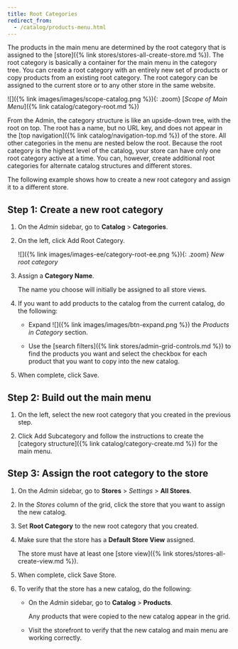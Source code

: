 ```yaml
---
title: Root Categories
redirect_from:
  - /catalog/products-menu.html
---
```


The products in the main menu are determined by the root category that is assigned to the [store]({% link stores/stores-all-create-store.md %}). The root category is basically a container for the main menu in the category tree. You can create a root category with an entirely new set of products or copy products from an existing root category. The root category can be assigned to the current store or to any other store in the same website.

![]({% link images/images/scope-catalog.png %}){: .zoom}
[_Scope of Main Menu_]({% link catalog/category-root.md %})

From the Admin, the category structure is like an upside-down tree, with the root on top. The root has a name, but no URL key, and does not appear in the [top navigation]({% link catalog/navigation-top.md %}) of the store. All other categories in the menu are nested below the root. Because the root category is the highest level of the catalog, your store can have only one root category active at a time. You can, however, create additional root categories for alternate catalog structures and different stores.

The following example shows how to create a new root category and assign it to a different store.

## Step 1: Create a new root category

1. On the _Admin_ sidebar, go to **Catalog** > **Categories**.

1. On the left, click <span class="btn">Add Root Category</span>.

    ![]({% link images/images-ee/category-root-ee.png %}){: .zoom}
    _New root category_

1. Assign a **Category Name**.

   The name you choose will initially be assigned to all store views.

1. If you want to add products to the catalog from the current catalog, do the following:

   - Expand ![]({% link images/images/btn-expand.png %}) the _Products in Category_ section.

   - Use the [search filters]({% link stores/admin-grid-controls.md %}) to find the products you want and select the checkbox for each product that you want to copy into the new catalog.

1. When complete, click <span class="btn">Save</span>.

## Step 2: Build out the main menu

1. On the left, select the new root category that you created in the previous step.

1. Click <span class="btn">Add Subcategory</span> and follow the instructions to create the [category structure]({% link catalog/category-create.md %}) for the main menu.

## Step 3: Assign the root category to the store

1. On the _Admin_ sidebar, go to **Stores** > _Settings_ > **All Stores**.

1. In the _Stores_ column of the grid, click the store that you want to assign the new catalog.

1. Set **Root Category** to the new root category that you created.

1. Make sure that the store has a **Default Store View** assigned.

   The store must have at least one [store view]({% link stores/stores-all-create-view.md %}).

1. When complete, click <span class="btn">Save Store</span>.

1. To verify that the store has a new catalog, do the following:

   - On the _Admin_ sidebar, go to **Catalog** > **Products**.

      Any products that were copied to the new catalog appear in the grid.

   - Visit the storefront to verify that the new catalog and main menu are working correctly.
